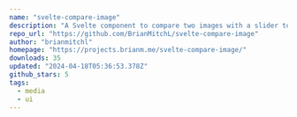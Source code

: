 ```yaml
---
name: "svelte-compare-image"
description: "A Svelte component to compare two images with a slider to reveal one over the other"
repo_url: "https://github.com/BrianMitchL/svelte-compare-image"
author: "brianmitchl"
homepage: "https://projects.brianm.me/svelte-compare-image/"
downloads: 35
updated: "2024-04-18T05:36:53.378Z"
github_stars: 5
tags: 
  - media
  - ui
---
```

